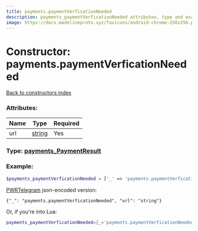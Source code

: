 ```yaml
---
title: payments.paymentVerficationNeeded
description: payments_paymentVerficationNeeded attributes, type and example
image: https://docs.madelineproto.xyz/favicons/android-chrome-256x256.png
---
```

# Constructor: payments.paymentVerficationNeeded  
[Back to constructors index](index.md)



### Attributes:

| Name     |    Type       | Required |
|----------|---------------|----------|
|url|[string](../types/string.md) | Yes|



### Type: [payments\_PaymentResult](../types/payments_PaymentResult.md)


### Example:

```php
$payments_paymentVerficationNeeded = ['_' => 'payments.paymentVerficationNeeded', 'url' => 'string'];
```  

[PWRTelegram](https://pwrtelegram.xyz) json-encoded version:

```
{"_": "payments.paymentVerficationNeeded", "url": "string"}
```


Or, if you're into Lua:

```lua
payments_paymentVerficationNeeded={_='payments.paymentVerficationNeeded', url='string'}

```


